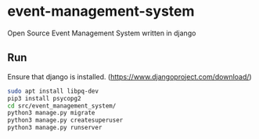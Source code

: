# event-management-system
Open Source Event Management System written in django

## Run
Ensure that django is installed. (https://www.djangoproject.com/download/)
```bash
sudo apt install libpq-dev
pip3 install psycopg2
cd src/event_management_system/
python3 manage.py migrate
python3 manage.py createsuperuser
python3 manage.py runserver
```
